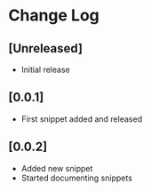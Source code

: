 # Change Log

## [Unreleased]
- Initial release

## [0.0.1]
- First snippet added and released

## [0.0.2]
- Added new snippet
- Started documenting snippets
